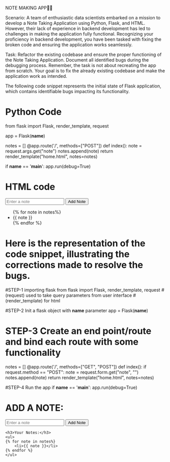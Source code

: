 NOTE MAKING APP✍🏻

Scenario:
A team of enthusiastic data scientists embarked on a mission to develop a Note Taking Application using Python, Flask, and HTML. However, their lack of experience in backend development has led to challenges in making the application fully functional. Recognizing your proficiency in backend development, you have been tasked with fixing the broken code and ensuring the application works seamlessly.


Task:
Refactor the existing codebase and ensure the proper functioning of the Note Taking Application. Document all identified bugs during the debugging process. Remember, the task is not about recreating the app from scratch. Your goal is to fix the already existing codebase and make the application work as intended.

The following code snippet represents the initial state of  Flask application, which contains identifiable bugs impacting its functionality.
# Python Code 

from flask import Flask, render_template, request 


app = Flask(__name__)


notes = []
@app.route('/', methods=["POST"])
def index():
        note = request.args.get("note")
        notes.append(note)
        return render_template("home.html", notes=notes)

if __name__ == '__main__':
    app.run(debug=True)


# HTML code
<!DOCTYPE html>
<html lang="en">
<head>
    <meta charset="UTF-8">
    <meta http-equiv="X-UA-Compatible" content="IE=edge">
    <meta name="viewport" content="width=device-width, initial-scale=1.0">
    <title>Document</title>
</head>
<body>
    <form action="">
        <input type="text" name="note" placeholder="Enter a note">
        <button>Add Note</button>
    </form>
    <ul>
    {% for note in notes%}
        <li>{{ note }}</li>
    {% endfor %}
    </ul>
    
</body>
</html>





# Here is the representation of the code snippet, illustrating the corrections made to resolve the bugs.

#STEP-1 importing flask
from flask import Flask, render_template, request # (request) used to take query parameters from user interface
                                                # (render_template) for html

#STEP-2 Init a flask object with __name__ parameter 
app = Flask(__name__)

# STEP-3 Create an end point/route and bind each route with some functionality
notes = []
@app.route('/', methods=["GET", "POST"])
def index():
    if request.method == "POST":
        note = request.form.get("note", "")
        notes.append(note)
    return render_template("home.html", notes=notes)

#STEP-4 Run the app
if __name__ == '__main__':
    app.run(debug=True)





<!DOCTYPE html>
<html lang="en">
<head>
    <meta charset="UTF-8">
    <meta http-equiv="X-UA-Compatible" content="IE=edge">
    <meta name="viewport" content="width=device-width, initial-scale=1.0">
    <title>Document</title>
</head>
<body>
    <h1> ADD A NOTE:</h1>
    <form action="/" method="POST">
        <input type="text" name="note" placeholder="Enter a note">
        <button type="submit">Add Note</button>
    </form>

    <h3>Your Notes:</h3>
    <ul>
    {% for note in notes%}
        <li>{{ note }}</li>
    {% endfor %}
    </ul>
    
</body>
</html>


